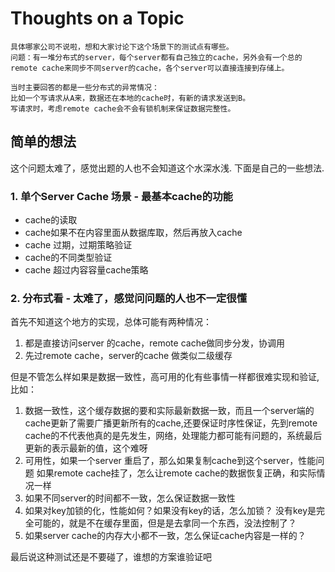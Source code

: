 # Thoughts on a Topic

```
具体哪家公司不说啦，想和大家讨论下这个场景下的测试点有哪些。
问题：有一堆分布式的server，每个server都有自己独立的cache，另外会有一个总的remote cache来同步不同server的cache，各个server可以直接连接到存储上。

当时主要回答的都是一些分布式的异常情况：
比如一个写请求从A来，数据还在本地的cache时，有新的请求发送到B。
写请求时，考虑remote cache会不会有锁机制来保证数据完整性。
```

## 简单的想法

这个问题太难了，感觉出题的人也不会知道这个水深水浅. 
下面是自己的一些想法. 

### 1. 单个Server Cache 场景 - 最基本cache的功能

- cache的读取
- cache如果不在内容里面从数据库取，然后再放入cache
- cache 过期，过期策略验证
- cache的不同类型验证
- cache 超过内容容量cache策略

### 2. 分布式看 - 太难了，感觉问问题的人也不一定很懂

首先不知道这个地方的实现，总体可能有两种情况：
1. 都是直接访问server 的cache，remote cache做同步分发，协调用
2. 先过remote cache，server的cache 做类似二级缓存

但是不管怎么样如果是数据一致性，高可用的化有些事情一样都很难实现和验证,比如：

1. 数据一致性，这个缓存数据的要和实际最新数据一致，而且一个server端的cache更新了需要广播更新所有的cache,还要保证时序性保证，先到remote cache的不代表他真的是先发生，网络，处理能力都可能有问题的，系统最后更新的表示最新的值，这个难呀
2. 可用性，如果一个server 重启了，那么如果复制cache到这个server，性能问题
   如果remote cache挂了，怎么让remote cache的数据恢复正确，和实际情况一样
3. 如果不同server的时间都不一致，怎么保证数据一致性
4. 如果对key加锁的化，性能如何？如果没有key的话，怎么加锁？ 没有key是完全可能的，就是不在缓存里面，但是是去拿同一个东西，没法控制了？
5. 如果server cache的内存大小都不一致，怎么保证cache内容是一样的？

最后说这种测试还是不要碰了，谁想的方案谁验证吧

